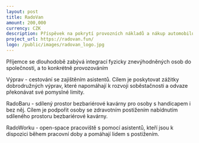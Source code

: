 ```yaml
---
layout: post
title: RadoVan
amount: 200,000
currency: CZK
description: Příspěvek na pokrytí provozních nákladů a nákup automobilu
project_url: https://radovan.fun/ 
logo: /public/images/radovan_logo.jpg
---
```


Příjemce se dlouhodobě zabývá integrací fyzicky znevýhodněných osob do společnosti, a to konkrétně provozováním

Výprav - cestování se zajištěním asistentů. Cílem je poskytovat zážitky dobrodružných výprav, které napomáhají k rozvoji soběstačnosti a odvaze překonávat své pomyslné limity.

RadoBaru - sdílený prostor bezbariérové kavárny pro osoby s handicapem i bez něj. Cílem je podpořit osoby se zdravotním postižením nabídnutím sdíleného prostoru bezbariérové kavárny.

RadoWorku - open-space pracoviště s pomocí asistentů, kteří jsou k dispozici během pracovní doby a pomáhají lidem s postižením.
